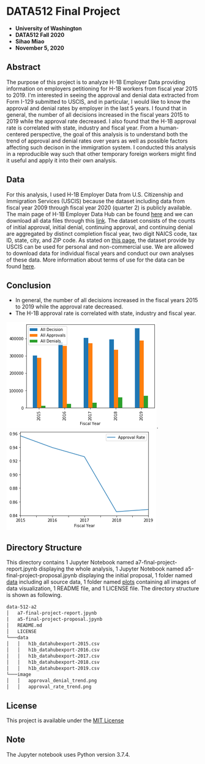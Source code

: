# DATA512 Final Project 

* __University of Washington__
* __DATA512 Fall 2020__
* __Sihao Miao__
* __November 5, 2020__


## Abstract
The purpose of this project is to analyze H-1B Employer Data providing information on employers petitioning for H-1B workers from fiscal year 2015 to 2019. I'm interested in seeing the approval and denial data extracted from Form I-129 submitted to USCIS, and in particular, I would like to know the approval and denial rates by employer in the last 5 years. I found that in general, the number of all decisions increased in the fiscal years 2015 to 2019 while the approval rate decreased. I also found that the H-1B approval rate is correlated with state, industry and fiscal year. From a human-centered perspective, the goal of this analysis is to understand both the trend of approval and denial rates over years as well as possible factors affecting such decison in the immigration system. I conducted this analysis in a reproducible way such that other temporary foreign workers might find it useful and apply it into their own analysis. 

## Data
For this analysis, I used H-1B Employer Data from U.S. Citizenship and Immigration Services (USCIS) because the dataset including data from fiscal year 2009 through fiscal year 2020 (quarter 2) is publicly available. The main page of H-1B Employer Data Hub can be found [here](https://www.uscis.gov/tools/reports-and-studies/h-1b-employer-data-hub) and we can download all data files through this [link](https://www.uscis.gov/tools/reports-and-studies/h-1b-employer-data-hub/h-1b-employer-data-hub-files). The dataset consists of the counts of initial approval, initial denial, continuing approval, and continuing denial are aggregated by distinct completion fiscal year, two digit NAICS code, tax ID, state, city, and ZIP code. As stated on [this page](https://www.uscis.gov/tools/reports-and-studies/h-1b-employer-data-hub/h-1b-employer-data-hub-files), the dataset provide by USCIS can be used for personal and non-commercial use. We are allowed to download data for individual fiscal years and conduct our own analyses of these data. More information about terms of use for the data can be found [here](https://www.uscis.gov/tools/reports-and-studies/understanding-our-data).

## Conclusion
* In general, the number of all decisions increased in the fiscal years 2015 to 2019 while the approval rate decreased.    
* The H-1B approval rate is correlated with state, industry and fiscal year.   
   
![](https://github.com/mshhh/data-512/blob/main/data-512-final/plots/approval_denial_trend.png).   
![](https://github.com/mshhh/data-512/blob/main/data-512-final/plots/approval_rate_trend.png)

## Directory Structure 
This directory contains 1 Jupyter Notebook named a7-final-project-report.jpynb displaying the whole analysis, 1 Jupyter Notebook named a5-final-project-proposal.jpynb displaying the initial proposal, 1 folder named [data](https://github.com/mshhh/data-512/tree/main/data-512-final/data) including all source data, 1 folder named [plots](https://github.com/mshhh/data-512/tree/main/data-512-final/plots) containing all images of data visualization, 1 README file, and 1 LICENSE file. The directory structure is shown as following. 
    
```
data-512-a2
│   a7-final-project-report.jpynb 
|   a5-final-project-proposal.jpynb
│   README.md
│   LICENSE
└───data
│   │   h1b_datahubexport-2015.csv
│   │   h1b_datahubexport-2016.csv
│   │   h1b_datahubexport-2017.csv
│   │   h1b_datahubexport-2018.csv
│   │   h1b_datahubexport-2019.csv  
└───image
│   │   approval_denial_trend.png
│   │   approval_rate_trend.png
```

## License
This project is available under the [MIT License](https://github.com/mshhh/data-512/blob/main/data-512-final/LICENSE)

## Note
The Jupyter notebook uses Python version 3.7.4.
